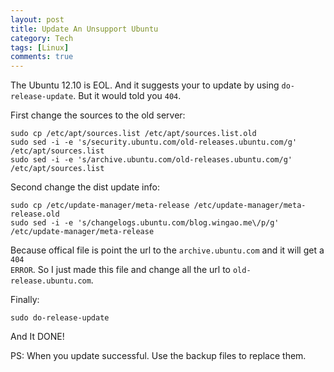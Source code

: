 ```yaml
---
layout: post
title: Update An Unsupport Ubuntu
category: Tech
tags: [Linux]
comments: true
---
```

The Ubuntu 12.10 is EOL. And it suggests your to update by using <code>do-release-update</code>. But it would told you <code>404</code>.

First change the sources to the old server:

	sudo cp /etc/apt/sources.list /etc/apt/sources.list.old
	sudo sed -i -e 's/security.ubuntu.com/old-releases.ubuntu.com/g' /etc/apt/sources.list
	sudo sed -i -e 's/archive.ubuntu.com/old-releases.ubuntu.com/g' /etc/apt/sources.list

Second change the dist update info:
	
	sudo cp /etc/update-manager/meta-release /etc/update-manager/meta-release.old
	sudo sed -i -e 's/changelogs.ubuntu.com/blog.wingao.me\/p/g' /etc/update-manager/meta-release

Because offical file is point the url to the <code>archive.ubuntu.com</code> and it will get a <code>404 ERROR</code>. So I just made this file and change all the url to <code>old-release.ubuntu.com</code>.

Finally:
	
	sudo do-release-update

And It DONE!

PS: When you update successful. Use the backup files to replace them.